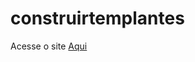# construirtemplantes
Acesse o site [Aqui](https://github.com/GabrieleBatagiero/construirtemplantes./)
